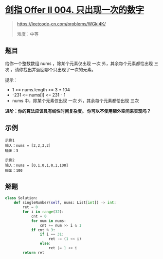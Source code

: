 # [剑指 Offer II 004. 只出现一次的数字 ](https://leetcode-cn.com/problems/WGki4K/)
> https://leetcode-cn.com/problems/WGki4K/
>
> 难度：中等

## 题目
给你一个整数数组 nums ，除某个元素仅出现 一次 外，其余每个元素都恰出现 三次 。请你找出并返回那个只出现了一次的元素。

提示：
- 1 <= nums.length <= 3 * 104
- -231 <= nums[i] <= 231 - 1
- nums 中，除某个元素仅出现 一次 外，其余每个元素都恰出现 三次

**进阶：你的算法应该具有线性时间复杂度。 你可以不使用额外空间来实现吗？**
## 示例

```
示例1
输入：nums = [2,2,3,2]
输出：3

示例2
输入：nums = [0,1,0,1,0,1,100]
输出：100
```

## 解题

```python
class Solution:
    def singleNumber(self, nums: List[int]) -> int:
        ret = 0
        for i in range(32):
            cnt = 0
            for num in nums:
                cnt += num >> i & 1
            if cnt % 3:
                if i == 31:
                    ret -= (1 << i)
                else:
                    ret |= 1 << i
        return ret
 ```
